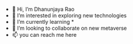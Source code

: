 - 👋 Hi, I’m Dhanunjaya Rao
- 👀 I’m interested in exploring new technologies
- 🌱 I’m currently learning *
- 💞️ I’m looking to collaborate on new metaverse
- 📫 you can reach me here

<!---
Krixen09/Krixen09 is a ✨ special ✨ repository because its `README.md` (this file) appears on your GitHub profile.
You can click the Preview link to take a look at your changes.
--->
